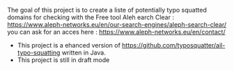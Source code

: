 The goal of this project is to create a liste of potentially typo squatted domains for checking with the Free tool Aleh earch Clear : https://www.aleph-networks.eu/en/our-search-engines/aleph-search-clear/ you can ask for an acces here : https://www.aleph-networks.eu/en/contact/
- This project is a ehanced version of https://github.com/typosquatter/ail-typo-squatting written in Java.
- This project is still in draft mode
